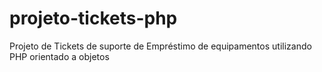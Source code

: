 # projeto-tickets-php
 Projeto de Tickets de suporte de Empréstimo de equipamentos utilizando PHP orientado a objetos
